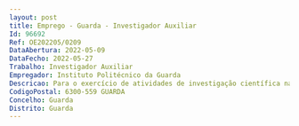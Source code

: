 ```yaml
--- 
layout: post
title: Emprego - Guarda - Investigador Auxiliar
Id: 96692
Ref: OE202205/0209
DataAbertura: 2022-05-09
DataFecho: 2022-05-27
Trabalho: Investigador Auxiliar
Empregador: Instituto Politécnico da Guarda
Descricao: Para o exercício de atividades de investigação científica na área Ciências da saúde, no domínio de Epidemiologia, no âmbito do Contrato Programa celebrado com Fundação para a Ciência e Tecnologia (FCT) I.P., com a referência nº CEECINST 00093 2021, no âmbito do Concurso de Estímulo ao Emprego Científico – Institucional da Fundação para a Ciência e a Tecnologia, desenvolvimento de atividades de investigação científica no âmbito do Observatório de Envelhecimento Saudável, e ainda  a) Participar no desenvolvimento e execução de projetos de investigação e desenvolvimento e em atividades científicas e técnicas conexas  b) Acompanhar os trabalhos desenvolvidos no âmbito dos projetos a seu cargo  c) Colaborar no desenvolvimento de ações de formação no âmbito da metodologia da investigação e desenvolvimento  d) Acompanhar os trabalhos de investigação desenvolvidos pelos bolseiros, pelos estagiários de investigação e pelos assistentes de investigação e participar na sua formação.
CodigoPostal: 6300-559 GUARDA
Concelho: Guarda
Distrito: Guarda
--- 
```

